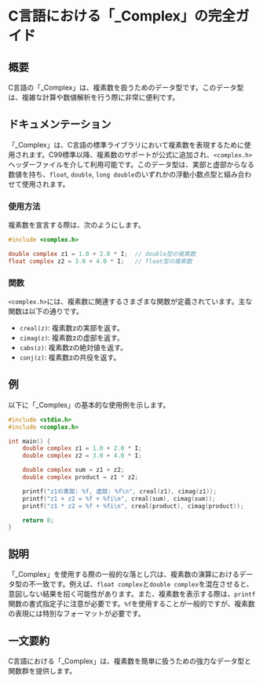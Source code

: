 <!--
Meta Description: # C言語における「_Complex」の完全ガイド ## 概要 C言語の「_Complex」は、複素数を扱うためのデータ型です。このデータ型は、複雑な計算や数値解析を行う際に非常に便利です。 ## ドキュメンテーション 「_Complex」は、C言語の標準ライブラリにおいて複素数を表現するために使用...
Meta Keywords: complex, double, _complex, creal, cimag
-->

# C言語における「_Complex」の完全ガイド

## 概要
C言語の「_Complex」は、複素数を扱うためのデータ型です。このデータ型は、複雑な計算や数値解析を行う際に非常に便利です。

## ドキュメンテーション
「_Complex」は、C言語の標準ライブラリにおいて複素数を表現するために使用されます。C99標準以降、複素数のサポートが公式に追加され、`<complex.h>`ヘッダーファイルを介して利用可能です。このデータ型は、実部と虚部からなる数値を持ち、`float`, `double`, `long double`のいずれかの浮動小数点型と組み合わせて使用されます。

### 使用方法
複素数を宣言する際は、次のようにします。

```c
#include <complex.h>

double complex z1 = 1.0 + 2.0 * I;  // double型の複素数
float complex z2 = 3.0 + 4.0 * I;   // float型の複素数
```

### 関数
`<complex.h>`には、複素数に関連するさまざまな関数が定義されています。主な関数は以下の通りです。

- `creal(z)`: 複素数zの実部を返す。
- `cimag(z)`: 複素数zの虚部を返す。
- `cabs(z)`: 複素数zの絶対値を返す。
- `conj(z)`: 複素数zの共役を返す。

## 例
以下に「_Complex」の基本的な使用例を示します。

```c
#include <stdio.h>
#include <complex.h>

int main() {
    double complex z1 = 1.0 + 2.0 * I;
    double complex z2 = 3.0 + 4.0 * I;

    double complex sum = z1 + z2;
    double complex product = z1 * z2;

    printf("z1の実部: %f, 虚部: %f\n", creal(z1), cimag(z1));
    printf("z1 + z2 = %f + %fi\n", creal(sum), cimag(sum));
    printf("z1 * z2 = %f + %fi\n", creal(product), cimag(product));

    return 0;
}
```

## 説明
「_Complex」を使用する際の一般的な落とし穴は、複素数の演算におけるデータ型の不一致です。例えば、`float complex`と`double complex`を混在させると、意図しない結果を招く可能性があります。また、複素数を表示する際は、`printf`関数の書式指定子に注意が必要です。`%f`を使用することが一般的ですが、複素数の表現には特別なフォーマットが必要です。

## 一文要約
C言語における「_Complex」は、複素数を簡単に扱うための強力なデータ型と関数群を提供します。